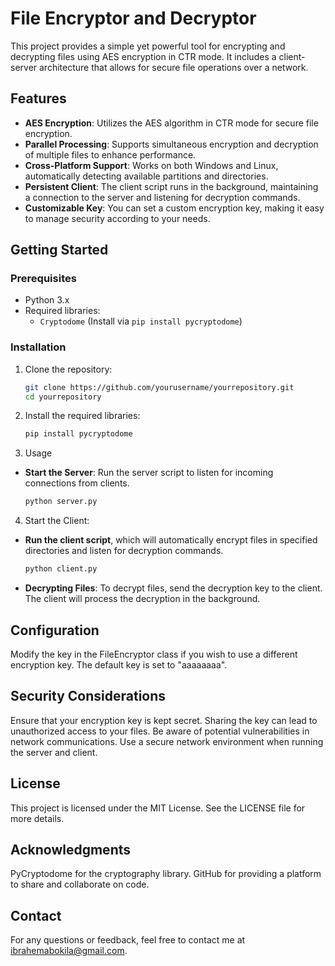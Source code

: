 # File Encryptor and Decryptor

This project provides a simple yet powerful tool for encrypting and decrypting files using AES encryption in CTR mode. It includes a client-server architecture that allows for secure file operations over a network.

## Features

- **AES Encryption**: Utilizes the AES algorithm in CTR mode for secure file encryption.
- **Parallel Processing**: Supports simultaneous encryption and decryption of multiple files to enhance performance.
- **Cross-Platform Support**: Works on both Windows and Linux, automatically detecting available partitions and directories.
- **Persistent Client**: The client script runs in the background, maintaining a connection to the server and listening for decryption commands.
- **Customizable Key**: You can set a custom encryption key, making it easy to manage security according to your needs.

## Getting Started

### Prerequisites

- Python 3.x
- Required libraries:
  - `Cryptodome` (Install via `pip install pycryptodome`)

### Installation

1. Clone the repository:
   ```bash
   git clone https://github.com/yourusername/yourrepository.git
   cd yourrepository

2. Install the required libraries:
    ```bash
    pip install pycryptodome

3. Usage
- **Start the Server**: Run the server script to listen for incoming connections from clients.

    ```bash
    python server.py

4. Start the Client:
- **Run the client script**, which will automatically encrypt files in specified directories and listen for decryption commands.

    ```bash
    python client.py

- **Decrypting Files**: To decrypt files, send the decryption key to the client. The client will process the decryption in the background.


## Configuration
Modify the key in the FileEncryptor class if you wish to use a different encryption key. The default key is set to "aaaaaaaa".
## Security Considerations
Ensure that your encryption key is kept secret. Sharing the key can lead to unauthorized access to your files.
Be aware of potential vulnerabilities in network communications. Use a secure network environment when running the server and client.
## License
This project is licensed under the MIT License. See the LICENSE file for more details.

## Acknowledgments
PyCryptodome for the cryptography library.
GitHub for providing a platform to share and collaborate on code.
## Contact
For any questions or feedback, feel free to contact me at ibrahemabokila@gmail.com.